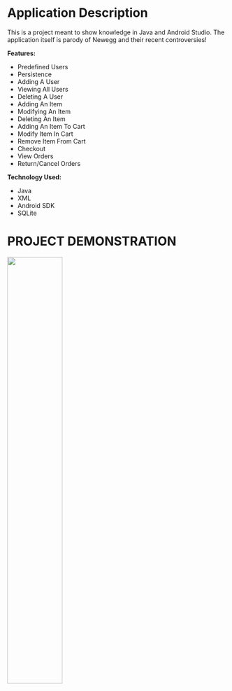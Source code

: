 # Application Description

This is a project meant to show knowledge in Java and Android Studio. The application itself is parody of Newegg and their recent controversies!

**Features:**
- Predefined Users
- Persistence
- Adding A User
- Viewing All Users
- Deleting A User
- Adding An Item
- Modifying An Item
- Deleting An Item
- Adding An Item To Cart
- Modify Item In Cart
- Remove Item From Cart
- Checkout
- View Orders
- Return/Cancel Orders

**Technology Used:**
- Java
- XML
- Android SDK
- SQLite

# PROJECT DEMONSTRATION

[<img src="https://i.ytimg.com/vi/WrvLjH1sqcM/default.jpg" width="50%">](https://youtu.be/WrvLjH1sqcM "Application Demo")
